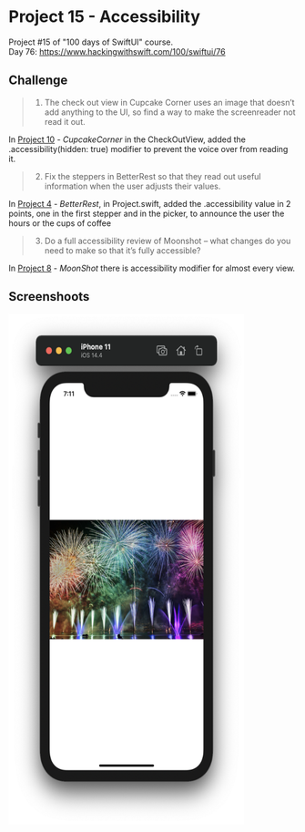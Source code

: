 # Project 15 - Accessibility

Project #15 of "100 days of SwiftUI" course.</br>
Day 76: https://www.hackingwithswift.com/100/swiftui/76

## Challenge

>1. The check out view in Cupcake Corner uses an image that doesn’t add anything to the UI, so find a way to make the screenreader not read it out.

In [Project 10](10-CupcakeCorner) - *CupcakeCorner* in the CheckOutView, added the .accessibility(hidden: true) modifier to prevent the voice over from reading it.


>2. Fix the steppers in BetterRest so that they read out useful information when the user adjusts their values.

In [Project 4](04-BetterRest) - *BetterRest*, in Project.swift, added the .accessibility value in 2 points, one in the first stepper and in the picker, to announce the user the hours or the cups of coffee


>3. Do a full accessibility review of Moonshot – what changes do you need to make so that it’s fully accessible?

In [Project 8](08-MoonShot) - *MoonShot*  there is accessibility modifier for almost every view.

## Screenshoots

<img src="screenshots/accessibility.png" width="414" height="896"/>
